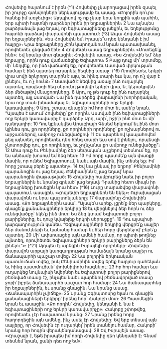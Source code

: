 
Հովսեփը հայտնում է իրեն
(^1) Հովսեփը չկարողացավ իրեն զսպել իր շուրջը գտնվողների ներկայությամբ եւ ասաց. «Բոլորին դո՛ւրս հանեք իմ
առջեւից»։ Այդպիսով ոչ ոք չկար նրա կողքին այն պահին, երբ պիտի հայտնի դարձներ իրեն իր եղբայրներին։ 2 Նա
այնպես բարձրաձայն լաց եղավ, որ եգիպտացիները լսեցին, եւ եղելությունը հայտնի դարձավ փարավոնի պալատում։
(^3) Ապա Հովսեփն ասաց իր եղբայրներին. «Ես Հովսեփն եմ։ Իրապե՞ս դեռ կենդանի է իմ հայրը»։ Նրա եղբայրները չէին
կարողանում նրան պատասխանել, որովհետեւ ցնցված էին։ 4 Հովսեփն ասաց եղբայրներին. «Մոտեցե՛ք ինձ»։ Եվ նրանք
մոտ գնացին։ Հովսեփն ասաց. «Ես Հովսեփն եմ՝ ձեր եղբայրը, որին դուք վաճառեցիք Եգիպտոս։ 5 Բայց դուք մի՛
տրտմեք, մի՛ նեղվեք, որ ինձ վաճառել եք, որովհետեւ Աստված փրկության համար է ինձ այստեղ ուղարկել ձեզնից առաջ։
(^6) Որովհետեւ երկրի վրա սովի երկրորդ տարին է այս, եւ հինգ տարի եւս կա, որ ո՛չ վար է լինելու, եւ ո՛չ հունձ։ 7 Աստված է
ձեզնից առաջ ինձ ուղարկել այստեղ, որպեսզի ձեզ սերունդ թողնվի երկրի վրա, եւ կերակրվեն ձեր մեծաթիվ
մնացորդները։ 8 Արդ, ոչ թե դուք եք ինձ ուղարկել այստեղ, այլ Աստված։ Նա ինձ դարձրեց փարավոնի խորհրդական,
նրա ողջ տան խնամակալ եւ եգիպտացիների ողջ երկրի կառավարիչ։ 9 Արդ, շտապ գնացե՛ք իմ հոր մոտ եւ ասե՛ք նրան.
“Այսպես է ասում Հովսեփը՝ քո որդին. Աստված ինձ եգիպտացիների ողջ երկրի կառավարիչ է դարձրել։ Արդ, արի՛, իջի՛ր
ինձ մոտ եւ մի՛ դանդաղիր։ 10 Դու կբնակվես Արաբիայի Գեսեմ երկրում եւ ինձ մոտ կլինես դու, քո որդիները, քո որդիների
որդիները՝ քո ոչխարներով ու արջառներով, ամբողջ ունեցվածքով։ 11 Ես պարենով կապահովեմ քեզ այնտեղ, որովհետեւ
դեռ հինգ տարի եւս սով է լինելու, որպեսզի չկոտորվեք դու, քո որդիները, եւ չոչնչանա քո ամբողջ ունեցվածքը”։ 12 Ահա
դուք եւ Բենիամինը ձեր սեփական աչքերով տեսնում եք, որ ես անձամբ խոսում եմ ձեզ հետ։ 13 Իմ հորը պատմե՛ք այն
փառքի մասին, որ ունեմ Եգիպտոսում, նաեւ այն մասին, ինչ տեսել եք։ Իմ հորը շտապ բերե՛ք այստեղ»։ 14 Եվ նա ընկավ
իր եղբոր՝ Բենիամինի պարանոցին ու լաց եղավ. Բենիամինն էլ լաց եղավ՝ նրա պարանոցին փաթաթված։ 15 Հովսեփը
համբուրեց նաեւ իր բոլոր եղբայրներին եւ նրանց գրկած՝ լաց եղավ։ Դրանից հետո միայն իր եղբայրները խոսեցին նրա
հետ։
(^16) Լուրը տարածվեց փարավոնի պալատում. ասացին. «Հովսեփի եղբայրներն են եկել»։ Ուրախացան փարավոնն ու
նրա պաշտոնյաները։ 17 Փարավոնը Հովսեփին ասաց. «Քո եղբայրներին ասա՛. “Այսպե՛ս արեք. լցրե՛ք ձեր պարկերը,
գնացե՛ք քանանացիների երկիրը 18 եւ վերցնելով ձեր հորն ու ձեր ունեցվածքը՝ եկե՛ք ինձ մոտ։ Ես ձեզ կտամ Եգիպտոսի
բոլոր բարիքներից, եւ դուք կվայելեք երկրի սերուցքը”։ 19 Դու այսպիսի կարգադրություն կանես. “Եգիպտացիների
երկրից վերցրե՛ք սայլեր ձեր մանուկների եւ կանանց համար եւ ձեր հորը վերցնելով՝ բերե՛ք այստեղ։ 20 Մի՛ ափսոսացեք
այն ամենի համար, որ պիտի թողնեք այնտեղ, որովհետեւ եգիպտացիների երկրի բարիքները ձերն են լինելու”»։
(^21) Այդպես էլ արեցին Իսրայելի որդիները։ Հովսեփը փարավոն արքայի կարգադրության համաձայն նրանց սայլեր ու
ճանապարհի պաշար տվեց։ 22 Նա բոլորին երկուական պատմուճան տվեց, իսկ Բենիամինին տվեց երեք հարյուր
դահեկան եւ հինգ պատմուճան՝ փոխնիփոխ հագնելու։ 23 Իր հոր համար եւս ուղարկեց նույնպիսի նվերներ եւ Եգիպտոսի
բոլոր բարիքներով բեռնված տասը էշ, ինչպես նաեւ պարենով բեռնավորված տասը ջորի՝ իբրեւ ճանապարհի պաշար հոր
համար։ 24 Նա ճանապարհեց իր եղբայրներին, եւ սրանք գնացին։ Նա նրանց ասաց. «Ճանապարհին չվիճեք»։ 25 Նրանք
Եգիպտոսից ելան ու գնացին քանանացիների երկիրը՝ իրենց հոր՝ Հակոբի մոտ։ 26 Պատմեցին նրան եւ ասացին. «Քո
որդին՝ Հովսեփը, կենդանի է. նա է եգիպտացիների ողջ երկրի կառավարիչը»։ Հակոբը շփոթվեց, որովհետեւ չէր
հավատում նրանց։ 27 Նրանք իրենց հորը հաղորդեցին այն ամենը, ինչ ասել էր Հովսեփը։ Եվ երբ տեսավ այն սայլերը, որ
Հովսեփն էր ուղարկել՝ իրեն տանելու համար, Հակոբի՝ նրանց հոր հոգին վերակենդանացավ։ 28 Եվ Իսրայելն ասաց.
«Հրաշալի է, եթե իրապես իմ որդի Հովսեփը դեռ կենդանի է։ Գնամ տեսնեմ նրան, քանի դեռ ողջ եմ»։
